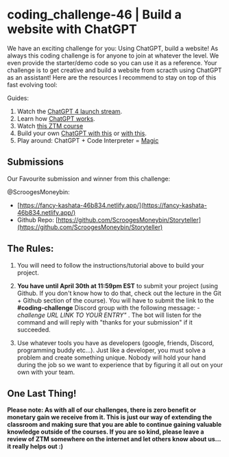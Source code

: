 # coding_challenge-46 | Build a website with ChatGPT


We have an exciting challenge for you: Using ChatGPT, build a website! As always this coding challenge is for anyone to join at whatever the level. We even provide the starter/demo code so you can use it as a reference. Your challenge is to get creative and build a website from scracth using ChatGPT as an assistant! Here are the resources I recommend to stay on top of this fast evolving tool:

Guides: 
1. Watch the [ChatGPT 4 launch stream](https://www.youtube.com/watch?v=outcGtbnMuQ).
2. Learn how [ChatGPT works](https://www.jonstokes.com/p/chatgpt-explained-a-guide-for-normies).
3. Watch [this ZTM course](https://zerotomastery.io/courses/large-language-models/)
4. Build your own [ChatGPT with this](https://cocktailpeanut.github.io/dalai/#/?id=dalai) or [with this](https://xenova.github.io/transformers.js/).
5. Play around: ChatGPT + Code Interpreter = [Magic](https://andrewmayneblog.wordpress.com/2023/03/23/chatgpt-code-interpreter-magic/)

## Submissions
Our Favourite submission and winner from this challenge:

@ScroogesMoneybin:
- [https://fancy-kashata-46b834.netlify.app/](https://fancy-kashata-46b834.netlify.app/)
- Github Repo: [https://github.com/ScroogesMoneybin/Storyteller](https://github.com/ScroogesMoneybin/Storyteller)



## The Rules:

1. You will need to follow the instructions/tutorial above to build your project.

2. **You have until April 30th at 11:59pm EST** to submit your project (using Github. If you don't know how to do that, check out the lecture in the Git + Github section of the course). You will have to submit the link to the **#coding-challenge** Discord group with the following message:  *-challenge URL LINK TO YOUR ENTRY"* . The bot will listen for the command and will reply with "thanks for your submission" if it succeeded.

3. Use whatever tools you have as developers (google, friends, Discord, programming buddy etc...). Just like a developer, you must solve a problem and create something unique. Nobody will hold your hand during the job so we want to experience that by figuring it all out on your own with your team. 


## One Last Thing!

**Please note: As with all of our challenges, there is zero benefit or monetary gain we receive from it. This is just our way of extending the classroom and making sure that you are able to continue gaining valuable knowledge outside of the courses. If you are so kind, please leave a review of ZTM somewhere on the internet and let others know about us... it really helps out :)**
